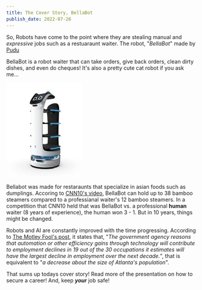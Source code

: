 ```yaml
---
title: The Cover Story, BellaBot
publish_date: 2022-07-26
---
```


So, Robots have come to the point where they are stealing manual and *expressive* jobs such as a restuaraunt waiter. The robot, "*BellaBot*" made by [Pudu](https://www.pudurobotics.com/product/detail/bellabot)

BellaBot is a robot waiter that can take orders, give back orders, clean dirty dishes, and even do cheques! It's also a pretty cute cat robot if you ask me...

![download](download.jpg)

Bellabot was made for restaraunts that specialize in asian foods such as dumplings. Accoring to [CNN10's video](https://www.cnn.com/videos/cnn10/2022/10/19/ten-1020orig.cnn), BellaBot can hold up to 38 bamboo steamers compared to a professianal waiter's 12 bamboo steamers. In a competition that CNN10 held that was BellaBot vs. a professional **human** waiter (8 years of experience), the human won 3 - 1. But in 10 years, things might be changed.

Robots and AI are constantly improved with the time progressing. According to [The Motley Fool's post](https://www.fool.com/research/which-jobs-automated-10-years/), it states that, "*The government agency reasons that automation or other efficiency gains through technology will contribute to employment declines in 19 out of the 30 occupations it estimates will have the largest decline in employment over the next decade.*", that is equivalent to "*a decrease about the size of Atlanta's population*".

That sums up todays cover story! Read more of the presentation on how to secure a career! And, keep ***your*** job safe!
